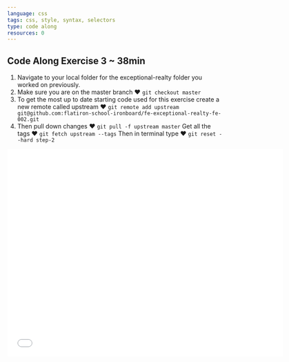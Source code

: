 ```yaml
---
language: css
tags: css, style, syntax, selectors
type: code along
resources: 0
---
```


## Code Along Exercise 3 ~ 38min

1. Navigate to your local folder for the exceptional-realty folder you worked on previously. 
2. Make sure you are on the master branch ♥ `git checkout master`
3. To get the most up to date starting code used for this exercise create a new remote called upstream ♥ `git remote add upstream git@github.com:flatiron-school-ironboard/fe-exceptional-realty-fe-002.git`
4. Then pull down changes ♥ `git pull -f upstream master`
Get all the tags ♥ `git fetch upstream --tags`
Then in terminal type ♥ `git reset --hard step-2` 

<iframe width="640" height="480" src="//www.youtube.com/embed/aA8k-hK8qzg?rel=0" frameborder="0" allowfullscreen></iframe>